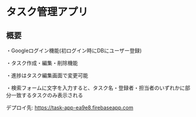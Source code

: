 # タスク管理アプリ

## 概要

・Googleログイン機能(初ログイン時にDBにユーザー登録)

・タスク作成・編集・削除機能

・進捗はタスク編集画面で変更可能

・検索フォームに文字を入力すると、タスク名・登録者・担当者のいずれかに部分一致するタスクのみ表示される



デプロイ先: https://task-app-ea9e8.firebaseapp.com

